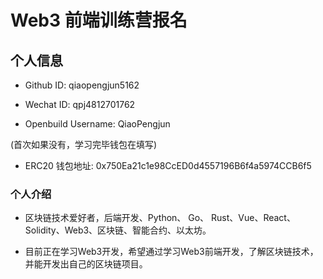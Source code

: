 # Web3 前端训练营报名

## 个人信息

* Github ID: qiaopengjun5162

* Wechat ID: qpj4812701762

* Openbuild Username: QiaoPengjun

(首次如果没有，学习完毕钱包在填写)

* ERC20 钱包地址: 0x750Ea21c1e98CcED0d4557196B6f4a5974CCB6f5

### 个人介绍

* 区块链技术爱好者，后端开发、Python、 Go、 Rust、Vue、React、Solidity、Web3、区块链、智能合约、以太坊。

* 目前正在学习Web3开发，希望通过学习Web3前端开发，了解区块链技术，并能开发出自己的区块链项目。
